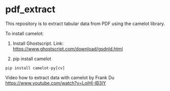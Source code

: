 # pdf_extract

This repository is to extract tabular data from PDF using the camelot library.

To install camelot:
1) Install Ghostscript. Link: 
https://www.ghostscript.com/download/gsdnld.html

2) pip install camelot
```
pip install camelot-py[cv]
```
Video how to extract data with camelot by Frank Du
https://www.youtube.com/watch?v=LoiHI-IB3lY
